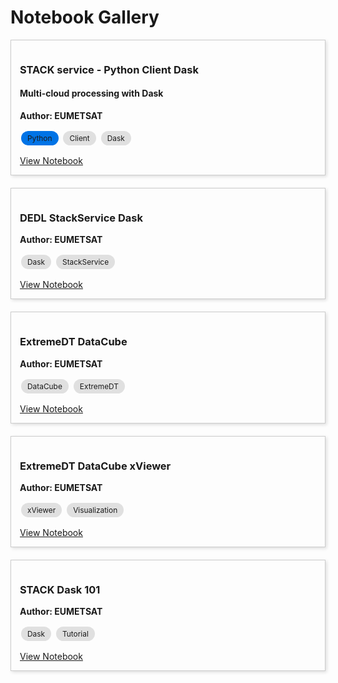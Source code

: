 # Notebook Gallery

<div style="display: flex; flex-wrap: wrap; gap: 20px;">

<div style="flex: 1 1 45%; border: 1px solid #ccc; padding: 1em; box-shadow: 2px 2px 5px #ddd;">
  <h3>STACK service - Python Client Dask</h3>
  <h4>Multi-cloud processing with Dask</h4>
  <p><strong>Author: EUMETSAT</strong></p>
  <p><span style="display:inline-block; background-color:#0073E6; border-radius:12px; padding:4px 10px; margin:2px; font-size:0.85em;">Python</span> <span style="display:inline-block; background-color:#e0e0e0; border-radius:12px; padding:4px 10px; margin:2px; font-size:0.85em;">Client</span> <span style="display:inline-block; background-color:#e0e0e0; border-radius:12px; padding:4px 10px; margin:2px; font-size:0.85em;">Dask</span></p>
  <a href="STACK-Python-Client-Dask.ipynb">View Notebook</a>
</div>

<div style="flex: 1 1 45%; border: 1px solid #ccc; padding: 1em; box-shadow: 2px 2px 5px #ddd;">
  <h3>DEDL StackService Dask</h3>
  <p><strong>Author: EUMETSAT</strong></p>
  <p><span style="display:inline-block; background-color:#e0e0e0; border-radius:12px; padding:4px 10px; margin:2px; font-size:0.85em;">Dask</span> <span style="display:inline-block; background-color:#e0e0e0; border-radius:12px; padding:4px 10px; margin:2px; font-size:0.85em;">StackService</span></p>
  <a href="DEDL_StackService_Dask.ipynb">View Notebook</a>
</div>


<div style="flex: 1 1 45%; border: 1px solid #ccc; padding: 1em; box-shadow: 2px 2px 5px #ddd;">
  <h3>ExtremeDT DataCube</h3>
  <p><strong>Author: EUMETSAT</strong></p>
  <p><span style="display:inline-block; background-color:#e0e0e0; border-radius:12px; padding:4px 10px; margin:2px; font-size:0.85em;">DataCube</span> <span style="display:inline-block; background-color:#e0e0e0; border-radius:12px; padding:4px 10px; margin:2px; font-size:0.85em;">ExtremeDT</span></p>
  <a href="ExtremeDT-DataCube.ipynb">View Notebook</a>
</div>


<div style="flex: 1 1 45%; border: 1px solid #ccc; padding: 1em; box-shadow: 2px 2px 5px #ddd;">
  <h3>ExtremeDT DataCube xViewer</h3>
  <p><strong>Author: EUMETSAT</strong></p>
  <p><span style="display:inline-block; background-color:#e0e0e0; border-radius:12px; padding:4px 10px; margin:2px; font-size:0.85em;">xViewer</span> <span style="display:inline-block; background-color:#e0e0e0; border-radius:12px; padding:4px 10px; margin:2px; font-size:0.85em;">Visualization</span></p>
  <a href="ExtremeDT-DataCube-xViewer.ipynb">View Notebook</a>
</div>


<div style="flex: 1 1 45%; border: 1px solid #ccc; padding: 1em; box-shadow: 2px 2px 5px #ddd;">
  <h3>STACK Dask 101</h3>
  <p><strong>Author: EUMETSAT</strong></p>
  <p><span style="display:inline-block; background-color:#e0e0e0; border-radius:12px; padding:4px 10px; margin:2px; font-size:0.85em;">Dask</span> <span style="display:inline-block; background-color:#e0e0e0; border-radius:12px; padding:4px 10px; margin:2px; font-size:0.85em;">Tutorial</span></p>
  <a href="STACK-Dask-101.ipynb">View Notebook</a>
</div>





</div>
